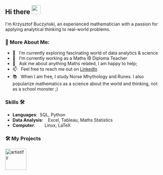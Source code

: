 ## Hi there <img src="https://github.com/TheDudeThatCode/TheDudeThatCode/blob/master/Assets/Hi.gif" width="29px"> 

I'm Krzysztof Buczyński, an experienced mathematician with a passion for applying analytical thinking to real-world problems.

### 🧐 More About Me:

- 🌱 &nbsp; I’m currently exploring fascinating world of data analytics & science  
- 🔭 &nbsp; I’m currently working as a Maths IB Diploma Teacher
- 💬 &nbsp; Ask me about anything Maths related, I am happy to help;
- 📫 &nbsp; Feel free to reach me out on [LinkedIn](https://www.linkedin.com/in/krzysztof-buczynski/)
- 📚 &nbsp; When I am free, I study Norse Mhythology and Runes. I also popularize mathematics as a science about the world and thinking, not as a school monster ;)

### Skills 🛠️
- **Languages**:&nbsp;                         SQL, Python
- **Data Analysis**:  &nbsp;&nbsp;             Excel, Tableau, Maths Statistics
- **Computer**:    &nbsp;&nbsp;&nbsp;&nbsp;    Linux, LaTeX

### 🛠️ My Projects
<a href="https://github.com/" target="_blank"> <img alt="artistify" src="./" height="68" align="left"> </a>
